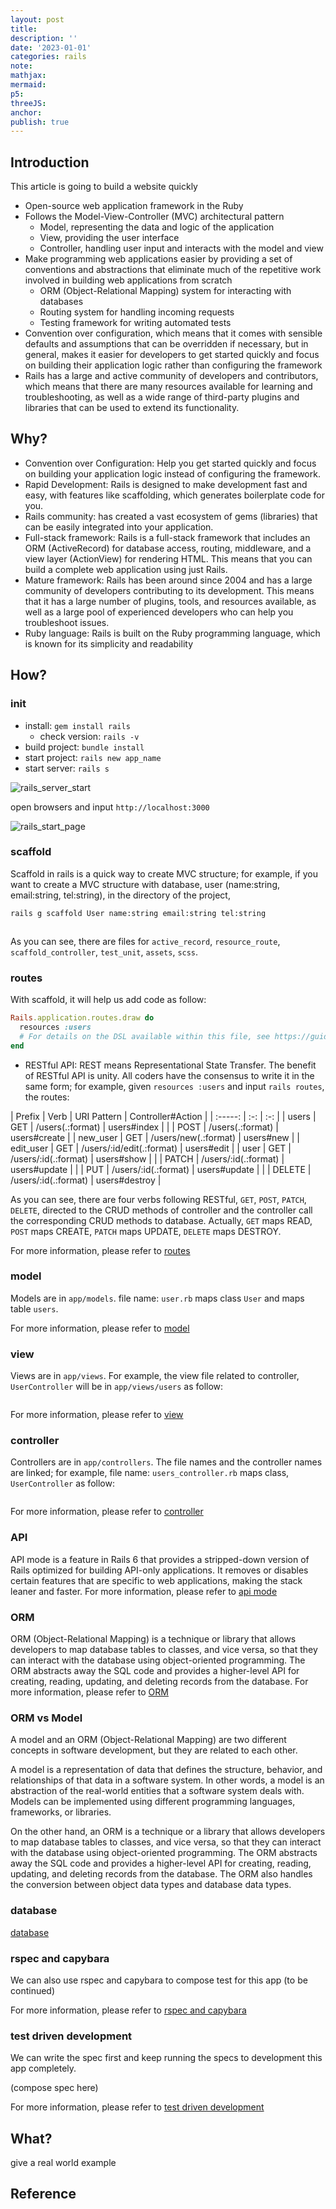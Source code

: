 ```yaml
---
layout: post
title:
description: ''
date: '2023-01-01'
categories: rails
note:
mathjax:
mermaid:
p5:
threeJS:
anchor:
publish: true
---
```


## Introduction

This article is going to build a website quickly

* Open-source web application framework in the Ruby
* Follows the Model-View-Controller (MVC) architectural pattern
  * Model, representing the data and logic of the application
  * View, providing the user interface
  * Controller, handling user input and interacts with the model and view
* Make programming web applications easier by providing a set of conventions and abstractions that eliminate much of the repetitive work involved in building web applications from scratch
  * ORM (Object-Relational Mapping) system for interacting with databases
  * Routing system for handling incoming requests
  * Testing framework for writing automated tests
* Convention over configuration, which means that it comes with sensible defaults and assumptions that can be overridden if necessary, but in general, makes it easier for developers to get started quickly and focus on building their application logic rather than configuring the framework
* Rails has a large and active community of developers and contributors, which means that there are many resources available for learning and troubleshooting, as well as a wide range of third-party plugins and libraries that can be used to extend its functionality.

## Why?

* Convention over Configuration: Help you get started quickly and focus on building your application logic instead of configuring the framework.
* Rapid Development: Rails is designed to make development fast and easy, with features like scaffolding, which generates boilerplate code for you.
* Rails community: has created a vast ecosystem of gems (libraries) that can be easily integrated into your application.
* Full-stack framework: Rails is a full-stack framework that includes an ORM (ActiveRecord) for database access, routing, middleware, and a view layer (ActionView) for rendering HTML. This means that you can build a complete web application using just Rails.
* Mature framework: Rails has been around since 2004 and has a large community of developers contributing to its development. This means that it has a large number of plugins, tools, and resources available, as well as a large pool of experienced developers who can help you troubleshoot issues.
* Ruby language: Rails is built on the Ruby programming language, which is known for its simplicity and readability

## How?

### init

* install: `gem install rails`
  * check version: `rails -v`
* build project: `bundle install`
* start project: `rails new app_name`
* start server: `rails s`

<img src="{{site.baseurl}}/assets/img/rails_server_start.png" alt="rails_server_start">

open browsers and input `http://localhost:3000`

<img src="{{site.baseurl}}/assets/img/rails_start_page.png" alt="rails_start_page">

### scaffold

Scaffold in rails is a quick way to create MVC structure; for example, if you want to create a MVC structure with database, user (name:string, email:string, tel:string), in the directory of the project,

``` bash
rails g scaffold User name:string email:string tel:string
```
<img src="{{site.baseurl}}/assets/img/files_created_by_scaffold.png" alt="">

As you can see, there are files for `active_record`, `resource_route`, `scaffold_controller`, `test_unit`, `assets`, `scss`.

### routes

With scaffold, it will help us add code as follow:

```ruby
Rails.application.routes.draw do
  resources :users
  # For details on the DSL available within this file, see https://guides.rubyonrails.org/routing.html
end
```

* RESTful API: REST means Representational State Transfer. The benefit of RESTful API is unity. All coders have the consensus to write it in the same form; for example, given `resources :users` and input `rails routes`, the routes:

| Prefix | Verb | URI Pattern | Controller#Action |
| :-----: | :-: | :-: |
| users | GET | /users(.:format) | users#index |
|  | POST | /users(.:format) | users#create |
| new_user | GET | /users/new(.:format) | users#new |
| edit_user | GET | /users/:id/edit(.:format) | users#edit |
| user | GET | /users/:id(.:format) | users#show |
|  | PATCH | /users/:id(.:format) | users#update |
|  | PUT | /users/:id(.:format) | users#update |
|  | DELETE | /users/:id(.:format) | users#destroy |

As you can see, there are four verbs following RESTful, `GET`, `POST`, `PATCH`, `DELETE`, directed to the CRUD methods of controller and the controller call the corresponding CRUD methods to database. Actually, `GET` maps READ, `POST` maps CREATE, `PATCH` maps UPDATE, `DELETE` maps DESTROY.

For more information, please refer to [routes]({{site.baseurl}}/rails/2022/02/05/Routes.html)

### model

Models are in `app/models`. file name: `user.rb` maps class `User` and maps table `users`.

For more information, please refer to [model]({{site.baseurl}}/rails/2021/03/02/model.html)

### view

Views are in `app/views`. For example, the view file related to controller, `UserController` will be in `app/views/users` as follow:

<img src="{{site.baseurl}}/assets/img/view_user_index.png" alt="">

For more information, please refer to [view]({{site.baseurl}}/rails/2021/03/02/view.html)

### controller

Controllers are in `app/controllers`. The file names and the controller names are linked; for example, file name: `users_controller.rb` maps class, `UserController` as follow:

<img src="{{site.baseurl}}/assets/img/user_controller.png" alt="">

For more information, please refer to [controller]({{site.baseurl}}/rails/2022/02/06/Controller.html)

### API

API mode is a feature in Rails 6 that provides a stripped-down version of Rails optimized for building API-only applications. It removes or disables certain features that are specific to web applications, making the stack leaner and faster. For more information, please refer to [api mode]({{site.baseurl}}/rails/2021/03/22/api-mode.html)

### ORM

ORM (Object-Relational Mapping) is a technique or library that allows developers to map database tables to classes, and vice versa, so that they can interact with the database using object-oriented programming. The ORM abstracts away the SQL code and provides a higher-level API for creating, reading, updating, and deleting records from the database. For more information, please refer to [ORM]({{site.baseurl}}/rails/2022/01/13/object-relational-mapping.html)

### ORM vs Model

A model and an ORM (Object-Relational Mapping) are two different concepts in software development, but they are related to each other.

A model is a representation of data that defines the structure, behavior, and relationships of that data in a software system. In other words, a model is an abstraction of the real-world entities that a software system deals with. Models can be implemented using different programming languages, frameworks, or libraries.

On the other hand, an ORM is a technique or a library that allows developers to map database tables to classes, and vice versa, so that they can interact with the database using object-oriented programming. The ORM abstracts away the SQL code and provides a higher-level API for creating, reading, updating, and deleting records from the database. The ORM also handles the conversion between object data types and database data types.

### database

[database]({{site.baseurl}}/rails/2023/03/28/database.html)

### rspec and capybara

We can also use rspec and capybara to compose test for this app (to be continued)

For more information, please refer to [rspec and capybara]({{site.baseurl}}/test/2022/08/31/rspec-and-capybara.html)

### test driven development

We can write the spec first and keep running the specs to development this app completely.

(compose spec here)

For more information, please refer to [test driven development]({{site.baseurl}}/test/2021/04/06/test-driven-development.html)

## What?

give a real world example

## Reference
